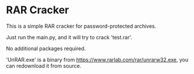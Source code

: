 # RAR Cracker #
This is a simple RAR cracker for password-protected archives.

Just run the main.py, and it will try to crack 'test.rar'.

No additional packages required.

'UnRAR.exe' is a binary from https://www.rarlab.com/rar/unrarw32.exe, you can redownload it from source.
